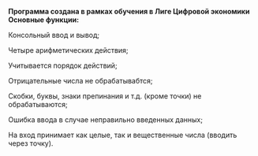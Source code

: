 **Программа создана в рамках обучения в Лиге Цифровой экономики Основные функции:**

Консольный ввод и вывод;

Четыре арифметических действия;

Учитывается порядок действий;

Отрицательные числа не обрабатывабтся;

Скобки, буквы, знаки препинания и т.д. (кроме точки) не обрабатываются;

Ошибка ввода в случае неправильно введенных данных;

На вход принимает как целые, так и вещественные числа (вводить через точку).
